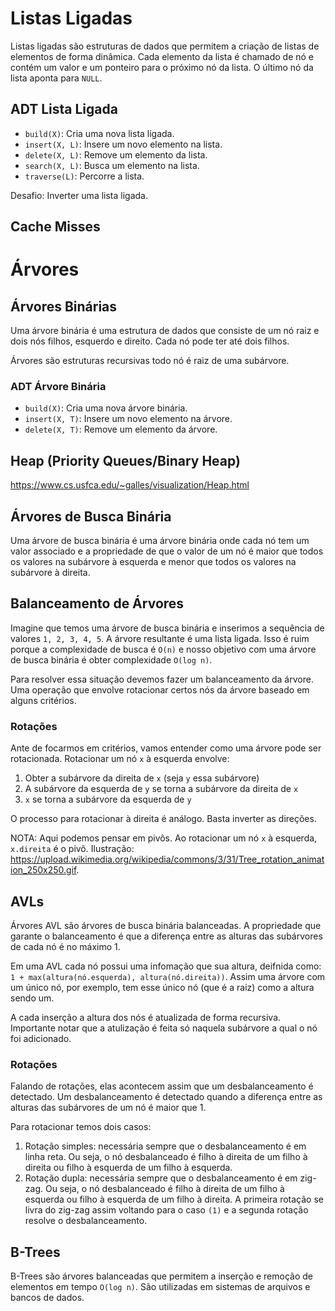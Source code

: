 # Listas Ligadas

Listas ligadas são estruturas de dados que permitem a criação de listas de elementos de forma dinâmica. Cada elemento da
lista é chamado de nó e contém um valor e um ponteiro para o próximo nó da lista. O último nó da lista aponta para
`NULL`.

## ADT Lista Ligada

- `build(X)`: Cria uma nova lista ligada.
- `insert(X, L)`: Insere um novo elemento na lista.
- `delete(X, L)`: Remove um elemento da lista.
- `search(X, L)`: Busca um elemento na lista.
- `traverse(L)`: Percorre a lista.

Desafio: Inverter uma lista ligada.

## Cache Misses

# Árvores

## Árvores Binárias

Uma árvore binária é uma estrutura de dados que consiste de um nó raiz e dois nós filhos, esquerdo e direito. Cada nó
pode ter até dois filhos.

Árvores são estruturas recursivas todo nó é raiz de uma subárvore.

### ADT Árvore Binária

- `build(X)`: Cria uma nova árvore binária.
- `insert(X, T)`: Insere um novo elemento na árvore.
- `delete(X, T)`: Remove um elemento da árvore.

## Heap (Priority Queues/Binary Heap)
https://www.cs.usfca.edu/~galles/visualization/Heap.html

## Árvores de Busca Binária

Uma árvore de busca binária é uma árvore binária onde cada nó tem um valor associado e a propriedade de que o valor de
um nó é maior que todos os valores na subárvore à esquerda e menor que todos os valores na subárvore à direita.

## Balanceamento de Árvores

Imagine que temos uma árvore de busca binária e inserimos a sequência de valores `1, 2, 3, 4, 5`. A árvore resultante
é uma lista ligada. Isso é ruim porque a complexidade de busca é `O(n)` e nosso objetivo com uma árvore de busca binária
é obter complexidade `O(log n)`.

Para resolver essa situação devemos fazer um balanceamento da árvore. Uma operação que envolve rotacionar certos nós da
árvore baseado em alguns critérios.

### Rotações

Ante de focarmos em critérios, vamos entender como uma árvore pode ser rotacionada. Rotacionar um nó `x` à esquerda envolve:

1. Obter a subárvore da direita de `x` (seja `y` essa subárvore)
2. A subárvore da esquerda de `y` se torna a subárvore da direita de `x`
3. `x` se torna a subárvore da esquerda de `y`

O processo para rotacionar à direita é análogo. Basta inverter as direções.

NOTA: Aqui podemos pensar em pivôs. Ao rotacionar um nó `x` à esquerda, `x.direita` é o pivô. Ilustração: https://upload.wikimedia.org/wikipedia/commons/3/31/Tree_rotation_animation_250x250.gif.

## AVLs

Árvores AVL são árvores de busca binária balanceadas. A propriedade que garante o balanceamento é que a diferença entre
as alturas das subárvores de cada nó é no máximo 1.

Em uma AVL cada nó possui uma infomação que sua altura, deifnida como: `1 + max(altura(nó.esquerda),
altura(nó.direita))`. Assim uma árvore com um único nó, por exemplo, tem esse único nó (que é a raiz) como a altura sendo um.

A cada inserção a altura dos nós é atualizada de forma recursiva. Importante notar que a atulização é feita só naquela
subárvore a qual o nó foi adicionado.

### Rotações

Falando de rotações, elas acontecem assim que um desbalanceamento é detectado. Um desbalanceamento é detectado quando
a diferença entre as alturas das subárvores de um nó é maior que 1.

Para rotacionar temos dois casos:

1. Rotação simples: necessária sempre que o desbalanceamento é em linha reta. Ou seja, o nó desbalanceado é filho
   à direita de um filho à direita ou filho à esquerda de um filho à esquerda.
2. Rotação dupla: necessária sempre que o desbalanceamento é em zig-zag. Ou seja, o nó desbalanceado é filho à direita
   de um filho à esquerda ou filho à esquerda de um filho à direita. A primeira rotação se livra do zig-zag assim
   voltando para o caso `(1)` e a segunda rotação resolve o desbalanceamento.

## B-Trees

B-Trees são árvores balanceadas que permitem a inserção e remoção de elementos em tempo `O(log n)`. São utilizadas em 
sistemas de arquivos e bancos de dados.

